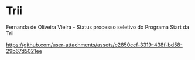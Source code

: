 # Trii
 Fernanda de Oliveira Vieira - Status processo seletivo do Programa Start da Trii



https://github.com/user-attachments/assets/c2850ccf-3319-438f-bd58-29b67d5021ee

